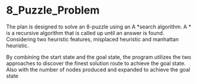 # 8_Puzzle_Problem

The plan is designed to solve an 8-puzzle using an A *search algorithm. A * is a recursive algorithm that is called up until an answer is found. Considering two heuristic features, misplaced heuristic and manhattan heuristic.

By combining the start state and the goal state, the program utilizes the two approaches to discover the finest solution route to achieve the goal state. Also with the number of nodes produced and expanded to achieve the goal state
